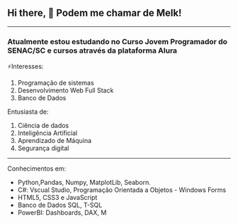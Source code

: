 ## Hi there, 👋 Podem me chamar de Melk!
***
### Atualmente estou estudando no **Curso Jovem Programador** do SENAC/SC e cursos através da plataforma **Alura**

⚡Interesses:
1. Programação de sistemas
2. Desenvolvimento Web Full Stack 
3. Banco de Dados


Entusiasta de:
1. Ciência de dados
2. Inteligência Artificial
3. Aprendizado de Máquina
4. Segurança digital
---
Conhecimentos em:
- Python,Pandas, Numpy, MatplotLib, Seaborn.
- C#: Vscual Studio, Programação Orientada a Objetos - Windows Forms
- HTML5, CSS3 e JavaScript
- Banco de Dados SQL, T-SQL
- PowerBI: Dashboards, DAX, M
